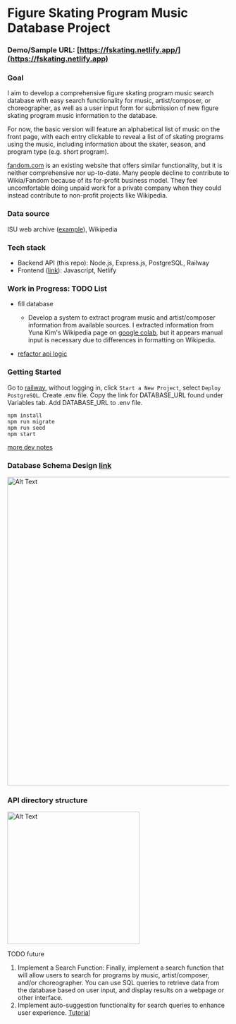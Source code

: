# Figure Skating Program Music Database Project
### Demo/Sample URL: [https://fskating.netlify.app/](https://fskating.netlify.app)
### Goal

I aim to develop a comprehensive figure skating program music search database with easy search functionality for music, artist/composer, or choreographer, as well as a user input form for submission of new figure skating program music information to the database. 

For now, the basic version will feature an alphabetical list of music on the front page, with each entry clickable to reveal a list of of skating programs using the music, including information about the skater, season, and program type (e.g. short program).

[fandom.com](https://figure-skating.fandom.com/wiki/Category:Music) is an existing website that offers similar functionality, but it is neither comprehensive nor up-to-date. Many people decline to contribute to Wikia/Fandom because of its for-profit business model. They feel uncomfortable doing unpaid work for a private company when they could instead contribute to non-profit projects like Wikipedia.

### Data source

ISU web archive ([example](https://web.archive.org/web/20100527225704/http://www.isuresults.com/bios/isufs00007232.htm)), Wikipedia

### Tech stack
- Backend API (this repo): Node.js, Express.js, PostgreSQL, Railway
- Frontend ([link](http://github.com/wusixuan0/fs-frontend)): Javascript, Netlify

### Work in Progress: TODO List
- fill database
   - Develop a system to extract program music and artist/composer information from available sources. I extracted information from Yuna Kim's Wikipedia page on [google colab](https://colab.research.google.com/drive/1JsfrcGvLFjtNXaVA3U-dQWdBgWq6kOp7?usp=sharing), but it appears manual input is necessary due to differences in formatting on Wikipedia.

- [refactor api logic](https://docs.google.com/document/d/1-Rf1M40dCZ2UMdzquOPsJGLgOZrtC7Zl7IXd4wa28AA/edit?usp=sharing)

### Getting Started
Go to [railway](https://railway.app/new), without logging in, click `Start a New Project`, select `Deploy PostgreSQL`.
Create .env file. Copy the link for DATABASE_URL found under Variables tab. Add DATABASE_URL to .env file.

    npm install
    npm run migrate
    npm run seed
    npm start
[more dev notes](https://docs.google.com/document/d/1-Rf1M40dCZ2UMdzquOPsJGLgOZrtC7Zl7IXd4wa28AA/edit?usp=sharing)


### Database Schema Design [link](https://drive.google.com/file/d/1d1Zc450tY9FpdjUUSSOquNJlNDByyX5y/view?usp=sharing)

<img src="https://i.imgur.com/zpRynWj.png" alt="Alt Text" width="700"/>


### API directory structure

<img src="https://i.imgur.com/0zHGdZs.png" alt="Alt Text" width="300"/>

 
TODO future
1. Implement a Search Function: Finally, implement a search function that will allow users to search for programs by music, artist/composer, and/or choreographer. You can use SQL queries to retrieve data from the database based on user input, and display results on a webpage or other interface.
2. Implement auto-suggestion functionality for search queries to enhance user experience. [Tutorial](https://www.educative.io/module/lesson/building-infinite-list/N7EE2Nk5RyN)
